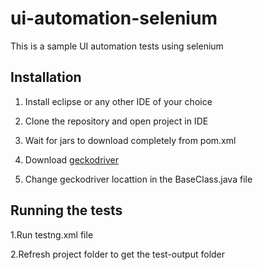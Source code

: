 # ui-automation-selenium
This is a sample UI automation tests using selenium

## Installation
1. Install eclipse or any other IDE of your choice

2. Clone the repository  and open project in IDE

3. Wait for jars to download completely from pom.xml

2. Download [geckodriver](https://github.com/mozilla/geckodriver/releases)

3. Change geckodriver locattion in the BaseClass.java file

## Running the tests

1.Run testng.xml file

2.Refresh project folder to get the test-output folder
